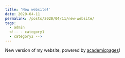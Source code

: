```yaml
---
title: 'New website!'
date: 2020-04-11
permalink: /posts/2020/04/11/new-website/
tags:
  - admin
  <!-- - category1
  - category2 -->
---
```


New version of my website, powered by [academicpages](https://github.com/academicpages/academicpages.github.io)!